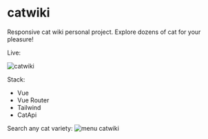 # catwiki

Responsive cat wiki personal project. Explore dozens of cat for your pleasure!

Live:

![catwiki](https://i.imgur.com/S1P4FiD.png)

Stack:

- Vue
- Vue Router
- Tailwind
- CatApi

Search any cat variety:
![menu catwiki](https://i.imgur.com/uu0IAhz.png)
